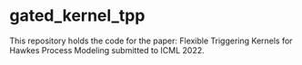 # gated_kernel_tpp

This repository holds the code for the paper: Flexible Triggering Kernels for Hawkes Process Modeling submitted to ICML 2022.